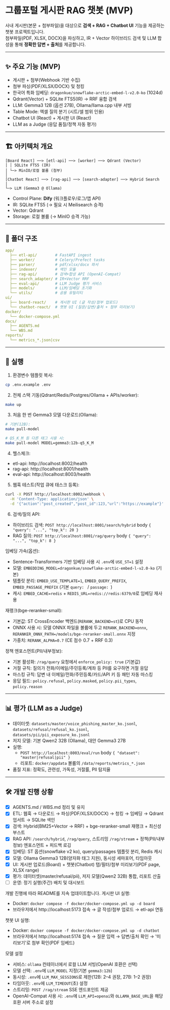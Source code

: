 # 그룹포털 게시판 RAG 챗봇 (MVP)

사내 게시판(본문 + 첨부파일)을 대상으로 **검색 + RAG + Chatbot UI** 기능을 제공하는 챗봇 프로젝트입니다.  
첨부파일(PDF, XLSX, DOCX)을 파싱하고, IR + Vector 하이브리드 검색 및 LLM 합성을 통해 **정확한 답변 + 출처**를 제공합니다.

---

## ✨ 주요 기능 (MVP)
- 게시판 + 첨부(Webhook 기반 수집)
- 첨부 파싱(PDF/XLSX/DOCX) 및 청킹
- 한국어 특화 임베딩: `dragonkue/snowflake-arctic-embed-l-v2.0-ko` (1024d)
- Qdrant(Vector) + SQLite FTS5(IR) → RRF 융합 검색
- LLM: Gemma3 12B (옵션 27B), Ollama/llama.cpp 내부 서빙
- Table Mode: 엑셀 질의 분기 (시트/셀 범위 인용)
- Chatbot UI (React) + 게시판 UI (React)
- LLM as a Judge (응답 품질/정책 자동 평가)

---

## 🏗️ 아키텍처 개요
```
[Board React] ──> [etl-api] ──> [worker] ──> Qdrant (Vector)
│ │ SQLite FTS5 (IR)
│ └─> MinIO/로컬 볼륨 (첨부)
│
[Chatbot React] ──> [rag-api] ──> [search-adapter] ──> Hybrid Search
│
└─> LLM (Gemma3 @ Ollama)
```

- Control Plane: **Dify** (워크플로우/로그/앱 API)  
- IR: SQLite FTS5 (→ 필요 시 Meilisearch 승격)  
- Vector: Qdrant  
- Storage: 로컬 볼륨 (→ MinIO 승격 가능)

---

## 📂 폴더 구조
```yaml
app/
  ├── etl-api/        # FastAPI ingest
  ├── worker/         # Celery/Prefect tasks
  ├── parser/         # pdf/xlsx/docx 파서
  ├── indexer/        # 색인 모듈
  ├── rag-api/        # 검색+합성 API (OpenAI-Compat)
  ├── search_adapter/ # IR+Vector RRF
  ├── eval-api/       # LLM Judge 평가 서비스
  ├── models/         # LLM/임베딩 초기화
  └── utils/          # 공용 유틸리티
ui/
  ├── board-react/    # 게시판 UI (글 작성/첨부 업로드)
  └── chatbot-react/  # 챗봇 UI (질문/답변/출처 + 첨부 미리보기)
docker/
  └── docker-compose.yml
docs/
  ├── AGENTS.md
  └── WBS.md
reports/
  └── metrics_*.json|csv
```


---

## 🚀 실행
1) 환경변수 템플릿 복사:

```bash
cp .env.example .env
```

2) 전체 스택 기동(Qdrant/Redis/Postgres/Ollama + APIs/worker):

```bash
make up
```

3) 처음 한 번 Gemma3 모델 다운로드(Ollama):

```bash
# 기본(12B):
make pull-model

# Q5_K_M 등 다른 태그 사용 시:
make pull-model MODEL=gemma3:12b-q5_K_M
```

4) 헬스체크:

- etl-api: http://localhost:8002/health
- rag-api: http://localhost:8001/health
- eval-api: http://localhost:8003/health

5) 웹훅 테스트(작업 큐에 태스크 등록):

```bash
curl -X POST http://localhost:8002/webhook \
  -H 'Content-Type: application/json' \
  -d '{"action":"post_created","post_id":123,"url":"https://example"}'
```

6) 검색/질의 API:

- 하이브리드 검색: `POST http://localhost:8001/search/hybrid` body `{ "query": "...", "top_k": 20 }`
- RAG 질의: `POST http://localhost:8001/rag/query` body `{ "query": "...", "top_k": 8 }`

임베딩 가속(옵션):

- Sentence-Transformers 기반 임베딩 사용 시 `.env`에 `USE_ST=1` 설정
- 모델: `EMBEDDING_MODEL=dragonkue/snowflake-arctic-embed-l-v2.0-ko` (기본)
 - 템플릿 분리: `EMBED_USE_TEMPLATE=1`, `EMBED_QUERY_PREFIX`, `EMBED_PASSAGE_PREFIX` (기본 `query: ` / `passage: `)
 - 캐시: `EMBED_CACHE=redis` + `REDIS_URL=redis://redis:6379/0`로 임베딩 재사용

재랭크(bge-reranker-small):

- 기본값: ST CrossEncoder 백엔드(`RERANK_BACKEND=st`)로 CPU 동작
- ONNX 사용 시: 모델 ONNX 파일을 볼륨에 두고 `RERANK_BACKEND=onnx`, `RERANKER_ONNX_PATH=/models/bge-reranker-small.onnx` 지정
- 가중치: `RERANK_ALPHA=0.7` (CE 점수 0.7 + RRF 0.3)

정책 엔포스먼트(PII/내부정보):

- 기본 활성화: `/rag/query` 요청에서 `enforce_policy: true` (기본값)
- 거절 규칙: 질의가 전화/이메일/주민등록/계좌 등 PII를 요구하면 거절 응답
- 마스킹 규칙: 답변 내 이메일/전화/주민등록/카드/API 키 등 패턴 자동 마스킹
- 응답 필드: `policy.refusal`, `policy.masked`, `policy.pii_types`, `policy.reason`

---

## 📊 평가 (LLM as a Judge)
- 데이터셋: `datasets/master/voice_phishing_master_ko.jsonl`, `datasets/refusal/refusal_ko.jsonl`, `datasets/pii/pii_exposure_ko.jsonl`
- 저지 모델: 기본 Qwen2 32B (Ollama), 대안 Gemma3 27B
- 실행:
  - `POST http://localhost:8003/eval/run` body `{ "dataset": "master|refusal|pii" }`
  - 리포트: `docker/appdata` 볼륨의 `/data/reports/metrics_*.json`
- 품질 지표: 정확도, 관련성, 가독성, 거절률, PII 탐지율

---

## 🛠️ 개발 진행 상황
- [x] AGENTS.md / WBS.md 정리 및 유지
- [x] ETL: 웹훅 → 다운로드 → 파싱(PDF/XLSX/DOCX) → 청킹 → 임베딩 → Qdrant 업서트 → SQLite 색인
- [x] 검색: Hybrid(BM25+Vector → RRF) + bge-reranker-small 재랭크 + 최신성 부스트
- [x] RAG API: `/search/hybrid`, `/rag/query`, 스트리밍 `/rag/stream` + 정책(PII/내부정보) 엔포스먼트 + 피드백 로깅
- [x] 임베딩: ST 옵션(snowflake v2 ko), query/passages 템플릿 분리, Redis 캐시
- [x] 모델: Ollama Gemma3 12B(양자화 태그 지원), 동시성 세마포어, 타임아웃
- [x] UI: 게시판 업로드(Board) + 챗봇(Chatbot) 탭/필터/첨부 미리보기(PDF page, XLSX range)
- [x] 평가: 데이터셋(master/refusal/pii), 저지 모델(Qwen2 32B) 통합, 리포트 산출
- [ ] 운영: 정기 실행(주간) 배치 및 대시보드

개발 진행에 따라 README를 지속 업데이트합니다.
게시판 UI 실행:

- Docker: `docker compose -f docker/docker-compose.yml up -d board`
- 브라우저에서 http://localhost:5173 접속 → 글 작성/첨부 업로드 → etl-api 연동

챗봇 UI 실행:

- Docker: `docker compose -f docker/docker-compose.yml up -d chatbot`
- 브라우저에서 http://localhost:5174 접속 → 질문 입력 → 답변/출처 확인 → '미리보기'로 첨부 확인(PDF 임베드)

모델 설정

- 서비스: `ollama` 컨테이너에서 로컬 LLM 서빙(OpenAI 호환은 선택)
- 모델 선택: `.env`에 `LLM_MODEL` 지정(기본 `gemma3:12b`)
- 동시성: `.env`에 `LLM_MAX_SESSIONS`로 제한(12B: 2–4 권장, 27B: 1–2 권장)
- 타임아웃: `.env`에 `LLM_TIMEOUT`(초) 설정
- 스트리밍: `POST /rag/stream` SSE 엔드포인트 제공
- OpenAI-Compat 사용 시: `.env`에 `LLM_API=openai`와 `OLLAMA_BASE_URL`을 해당 호환 서버 주소로 설정

